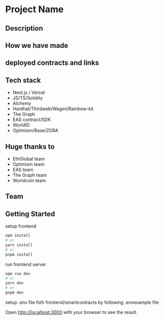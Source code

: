 # Project Name

## Description

## How we have made

## deployed contracts and links

## Tech stack
- Next.js / Vercel
- JS/TS/Solidity
- Alchemy
- Hardhat/Thirdweb/Wagmi/Rainbow-kit
- The Graph
- EAS contract/SDK
- WorldID
- Optimism/Base/ZORA
## Huge thanks to
- EthGlobal team
- Optimism team
- EAS team
- The Graph team
- Worldcoin team
## Team

## Getting Started

setup frontend

```bash
npm install
# or
yarn install
# or
pnpm install
```
run frontend server

```bash
npm run dev
# or
yarn dev
# or
pnpm dev
```

setup .env file foth frontend/smartcontracts by following .envexample file

Open [http://localhost:3000](http://localhost:3000) with your browser to see the result.
